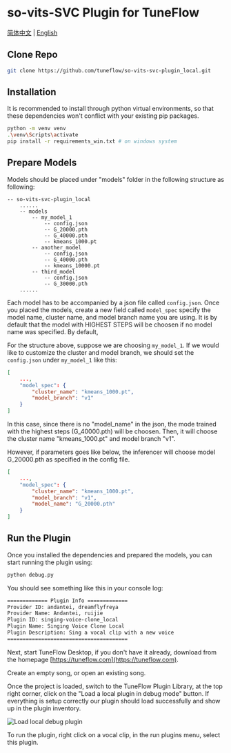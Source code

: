 # so-vits-SVC Plugin for TuneFlow

[简体中文](./README.zh.md) | [English](./README.md)

## Clone Repo

```bash
git clone https://github.com/tuneflow/so-vits-svc-plugin_local.git
```

## Installation

It is recommended to install through python virtual environments, so that these dependencies won't conflict with your existing pip packages.

```bash
python -m venv venv
.\venv\Scripts\activate
pip install -r requirements_win.txt # on windows system
```

## Prepare Models

Models should be placed under "models" folder in the following structure as following:

```
-- so-vits-svc-plugin_local
    ......
    -- models
        -- my_model_1
            -- config.json
            -- G_20000.pth
            -- G_40000.pth
            -- kmeans_1000.pt
        -- another_model
            -- config.json
            -- G_40000.pth
            -- kmeans_10000.pt
        -- third_model
            -- config.json
            -- G_30000.pth
    ......
```

Each model has to be accompanied by a json file called `config.json`. Once you placed the models, create a new field called `model_spec` specify the model name, cluster name, and model branch name you are using.
It is by default that the model with HIGHEST STEPS will be choosen if no model name was specified. By default, 

For the structure above, suppose we are choosing `my_model_1`. If we would like to customize the cluster and model branch, we should set the `config.json` under `my_model_1` like this:

```json
[
    ..., 
    "model_spec": {
        "cluster_name": "kmeans_1000.pt",
        "model_branch": "v1"
    }
]
```
In this case, since there is no "model_name" in the json, the mode trained with the highest steps (G_40000.pth) will be choosen. Then, it will choose the cluster name "kmeans_1000.pt" and model branch "v1". 

However, if parameters goes like below, the inferencer will choose model G_20000.pth as specified in the config file.
```json
[
    ..., 
    "model_spec": {
        "cluster_name": "kmeans_1000.pt",
        "model_branch": "v1",
        "model_name": "G_20000.pth"
    }
]
```
## Run the Plugin

Once you installed the dependencies and prepared the models, you can start running the plugin using:

```bash
python debug.py
```

You should see something like this in your console log:

```bash
============= Plugin Info =============
Provider ID: andantei, dreamflyfreya
Provider Name: Andantei, ruijie
Plugin ID: singing-voice-clone_local
Plugin Name: Singing Voice Clone Local
Plugin Description: Sing a vocal clip with a new voice
=======================================
```

Next, start TuneFlow Desktop, if you don't have it already, download from the homepage [https://tuneflow.com](https://tuneflow.com).

Create an empty song, or open an existing song.

Once the project is loaded, switch to the TuneFlow Plugin Library, at the top right corner, click on the "Load a local plugin in debug mode" button. If everything is setup correctly our plugin should load successfully and show up in the plugin inventory.

![Load local debug plugin](./images/load_plugin_en.jpg)

To run the plugin, right click on a vocal clip, in the run plugins menu, select this plugin.
